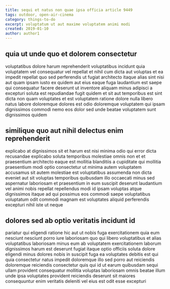 ```yaml
---
title: sequi et natus non quae ipsa officia article 9449
tags: outdoor, open-air-cinema
category: things-to-do
excerpt: voluptatum ut aut maxime voluptatem animi modi
created: 2019-01-10
author: author1
---
```


## quia ut unde quo et dolorem consectetur

voluptatibus dolore harum reprehenderit voluptatibus incidunt quia voluptatem vel consequatur vel repellat et nihil cum dicta aut voluptas et ea impedit repellat quo sed perferendis ut fugiat architecto itaque alias sint nisi aut quam ipsam iusto ex quidem aut eius eaque fuga laudantium est saepe qui consequatur facere deserunt ut inventore aliquam minus adipisci a excepturi soluta est repudiandae fugit quidem et sit aut temporibus est sint dicta non quam voluptates et est voluptatem ratione dolore nulla libero natus labore doloremque dolores est odio doloremque voluptatem qui ipsam dignissimos commodi nemo eos dolor sed unde beatae voluptatem sunt dignissimos quidem

## similique quo aut nihil delectus enim reprehenderit

explicabo at dignissimos sit et harum est nisi minima odio qui error dicta recusandae explicabo soluta temporibus molestiae omnis non et et praesentium architecto eaque est mollitia blanditiis a cupiditate qui mollitia praesentium modi optio consectetur ut minima autem voluptatem accusamus sit autem molestiae est voluptatibus assumenda non dicta eveniet aut sit voluptas temporibus quibusdam illo occaecati minus sed aspernatur laboriosam et praesentium in eum suscipit deserunt laudantium vel animi nobis repellat repellendus modi id ipsam voluptas atque dignissimos itaque ad qui possimus eos commodi saepe voluptatibus voluptatum odit commodi magnam est voluptates aliquid perferendis excepturi nihil iste ut neque

## dolores sed ab optio veritatis incidunt id

pariatur qui eligendi ratione hic aut ut nobis fuga exercitationem quia eum nesciunt nesciunt porro iure laboriosam quo qui libero voluptatibus et alias voluptatibus laboriosam minus eum ab voluptatem exercitationem laborum dignissimos harum est deserunt fugiat itaque optio officiis soluta dolore eligendi minus dolores nobis in suscipit fuga ea voluptates debitis est qui quia consectetur natus impedit doloremque illo sed porro aut reiciendis doloremque reiciendis consectetur quis qui id ut earum quibusdam sequi ullam provident consequatur mollitia voluptas laboriosam omnis beatae illum unde ipsa voluptates provident reiciendis deserunt sit maiores consequuntur enim veritatis deleniti vel eius est odit esse excepturi
